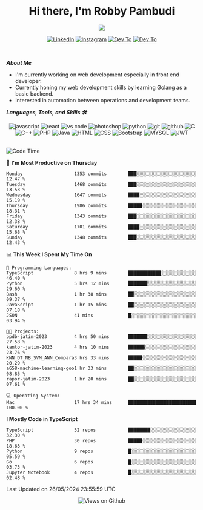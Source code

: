 <div align="center">
   <h1>Hi there, I'm Robby Pambudi </h1>

<img src="https://pronoun.cyou/x/y?subject=He&object=Him&height=20"> 
</div>

<p align='center'>
   <a href="https://www.linkedin.com/in/robbypambudi" target="_blank"><img src="https://img.shields.io/badge/LinkedIn-0077B5?style=for-the-badge&logo=linkedin&logoColor=white" alt="LinkedIn"></a>
   <a href="https://www.instagram.com/robbypambudi" target="_blank"><img src="https://img.shields.io/badge/Instagram-E4405F?style=for-the-badge&logo=instagram&logoColor=white" alt="Instagram"></a>
   <a href="https://dev.to/robbypambudi" target="_blank"><img src="https://img.shields.io/badge/dev.to-0A0A0A?style=for-the-badge&logo=dev.to&logoColor=white" alt="Dev To"></a>
   <a href="https://www.facebook.com/robbyulungpambudi" target="_blank"><img src="https://img.shields.io/badge/Facebook-1877F2?style=for-the-badge&logo=facebook&logoColor=white" alt="Dev To"></a>

</p> <p>
<br>
   
***About Me***
   
- I'm currently working on web development especially in front end developer.
- Currently honing my web development skills by learning Golang as a basic backend.
- Interested in automation between operations and development teams.
 
   
***Languages, Tools, and Skills 🛠***

   <div align="center">
   <img src="https://img.shields.io/badge/JavaScript-F7DF1E?style=for-the-badge&logo=javascript&logoColor=black" alt="javascript" />
      <img src="https://img.shields.io/badge/React-61DAFB?style=for-the-badge&logo=react&logoColor=black" alt="react" />
      <img src="https://img.shields.io/badge/vs%20code-007ACC?style=for-the-badge&logo=visual%20studio%20code&logoColor=white" alt="vs code" />
      <img src="https://img.shields.io/badge/adobe%20photoshop-31A8FF?style=for-the-badge&logo=adobe%20photoshop&logoColor=white" alt="photoshop" />
      <img src="https://img.shields.io/badge/python-3776AB?style=for-the-badge&logo=python&logoColor=white" alt="python" />
      <img src="https://img.shields.io/badge/Git-F05032?style=for-the-badge&logo=git&logoColor=white" alt="git" />
      <img src="https://img.shields.io/badge/GitHub-100000?style=for-the-badge&logo=github&logoColor=white" alt="github" />
      <img src="https://img.shields.io/badge/c-%2300599C.svg?style=for-the-badge&logo=c&logoColor=white" alt="C" />
      <img src="https://img.shields.io/badge/c++-%2300599C.svg?style=for-the-badge&logo=c%2B%2B&logoColor=white" alt="C++" />   
      <img src="https://img.shields.io/badge/PHP-777BB4?style=for-the-badge&logo=php&logoColor=white" alt="PHP" />
      <img src="https://img.shields.io/badge/Java-ED8B00?style=for-the-badge&logo=java&logoColor=white" alt="Java"/>
      <img src="https://img.shields.io/badge/HTML5-E34F26?style=for-the-badge&logo=html5&logoColor=white" alt="HTML" />
      <img src="https://img.shields.io/badge/CSS-239120?&style=for-the-badge&logo=css3&logoColor=white" alt ="CSS" />
      <img src="https://img.shields.io/badge/Bootstrap-563D7C?style=for-the-badge&logo=bootstrap&logoColor=white" alt="Bootstrap" />
      <img src="https://img.shields.io/badge/MySQL-00000F?style=for-the-badge&logo=mysql&logoColor=white" alt="MYSQL" />
      <img src="https://img.shields.io/badge/json%20web%20tokens-323330?style=for-the-badge&logo=json-web-tokens&logoColor=pink" alt="JWT" />
      
   </div><br>
   
<!--START_SECTION:waka-->
![Code Time](http://img.shields.io/badge/Code%20Time-1%2C285%20hrs%2023%20mins-blue)

📅 **I'm Most Productive on Thursday** 

```text
Monday                   1353 commits        ███░░░░░░░░░░░░░░░░░░░░░░   12.47 % 
Tuesday                  1468 commits        ███░░░░░░░░░░░░░░░░░░░░░░   13.53 % 
Wednesday                1647 commits        ████░░░░░░░░░░░░░░░░░░░░░   15.19 % 
Thursday                 1986 commits        █████░░░░░░░░░░░░░░░░░░░░   18.31 % 
Friday                   1343 commits        ███░░░░░░░░░░░░░░░░░░░░░░   12.38 % 
Saturday                 1701 commits        ████░░░░░░░░░░░░░░░░░░░░░   15.68 % 
Sunday                   1348 commits        ███░░░░░░░░░░░░░░░░░░░░░░   12.43 % 
```


📊 **This Week I Spent My Time On** 

```text
💬 Programming Languages: 
TypeScript               8 hrs 9 mins        ████████████░░░░░░░░░░░░░   46.40 % 
Python                   5 hrs 12 mins       ███████░░░░░░░░░░░░░░░░░░   29.60 % 
Bash                     1 hr 38 mins        ██░░░░░░░░░░░░░░░░░░░░░░░   09.37 % 
JavaScript               1 hr 15 mins        ██░░░░░░░░░░░░░░░░░░░░░░░   07.18 % 
JSON                     41 mins             █░░░░░░░░░░░░░░░░░░░░░░░░   03.94 % 

🐱‍💻 Projects: 
ppdb-jatim-2023          4 hrs 50 mins       ███████░░░░░░░░░░░░░░░░░░   27.58 % 
kantor-jatim-2023        4 hrs 10 mins       ██████░░░░░░░░░░░░░░░░░░░   23.76 % 
KNN_DT_NB_SVM_ANN_Compara3 hrs 33 mins       █████░░░░░░░░░░░░░░░░░░░░   20.29 % 
a658-machine-learning-goo1 hr 33 mins        ██░░░░░░░░░░░░░░░░░░░░░░░   08.85 % 
rapor-jatim-2023         1 hr 20 mins        ██░░░░░░░░░░░░░░░░░░░░░░░   07.61 % 

💻 Operating System: 
Mac                      17 hrs 34 mins      █████████████████████████   100.00 % 
```

**I Mostly Code in TypeScript** 

```text
TypeScript               52 repos            ████████░░░░░░░░░░░░░░░░░   32.30 % 
PHP                      30 repos            █████░░░░░░░░░░░░░░░░░░░░   18.63 % 
Python                   9 repos             █░░░░░░░░░░░░░░░░░░░░░░░░   05.59 % 
Go                       6 repos             █░░░░░░░░░░░░░░░░░░░░░░░░   03.73 % 
Jupyter Notebook         4 repos             █░░░░░░░░░░░░░░░░░░░░░░░░   02.48 % 
```




 Last Updated on 26/05/2024 23:55:59 UTC
<!--END_SECTION:waka-->

<div align="center">
<img src="https://komarev.com/ghpvc/?username=robbypambudi&color=green" alt="Views on Github" />
</div>

